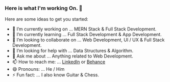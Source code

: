 ### Here is what I'm working On. 👋

<!--
**sidgiri55555/sidgiri55555** is a ✨ _special_ ✨ repository because its `README.md` (this file) appears on your GitHub profile.
-->
Here are some ideas to get you started:

- 🔭 I’m currently working on ... MERN Stack & Full Stack Development.
- 🌱 I’m currently learning ... Full Stack Development & App Development.
- 👯 I’m looking to collaborate on ... Web Development, UI / UX & Full Stack Development.
- 🤔 I’m looking for help with ... Data Structures & Algorithm.
- 💬 Ask me about ... Anything related to Web Development.
- 📫 How to reach me: ... [LinkedIn](https://www.linkedin.com/in/siddhant-giri) or [Behance](https://www.behance.net/siddhantgiri)
- 😄 Pronouns: ... He / Him
- ⚡ Fun fact: ... I also know Guitar & Chess.


